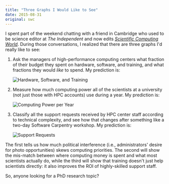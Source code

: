 ```yaml
---
title: "Three Graphs I Would Like to See"
date: 2015-08-31
original: swc
---
```

<p>
  I spent part of the weekend chatting with a friend in Cambridge
  who used to be science editor at <em>The Independent</em>
  and now edits <a href="http://scientific-computing.com/"><em>Scientific Computing World</em></a>.
  During those conversations,
  I realized that there are three graphs I'd really like to see:
</p>
<ol>
  <li>
    <p>
      Ask the managers of high-performance computing centers what fraction of their budget they spent on hardware, software, and training,
      and what fractions they would <em>like</em> to spend.
      My prediction is:
    </p>
    <p>
      <img src="@root/files/2015/08/hst.png" alt="Hardware, Software, and Training" class="centered">
    </p>
  </li>
  <li>
    <p>
      Measure how much computing power all of the scientists at a university (not just those with HPC accounts) use during a year.
      My prediction is:
    </p>
    <p>
      <img src="@root/files/2015/08/flops.png" alt="Computing Power per Year" class="centered">
    </p>
  </li>
  <li>
    <p>
      Classify all the support requests received by HPC center staff according to technical complexity,
      and see how that changes after something like a two-day Software Carpentry workshop.
      My prediction is:
    </p>
    <p>
      <img src="@root/files/2015/08/support.png" alt="Support Requests" class="centered">
    </p>
  </li>
</ol>
<p>
  The first tells us how much political interference
  (i.e., administrators' desire for photo opportunities)
  skews computing priorities.
  The second will show the mis-match between where computing money is spent
  and what most scientists actually do,
  while the third will show that training doesn't just help scientists directly:
  it also improves the ROI of highly-skilled support staff.
</p>
<p>
  So, anyone looking for a PhD research topic?
</p>

